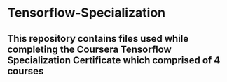 # Tensorflow-Specialization


## This repository contains files used while completing the Coursera Tensorflow Specialization Certificate which comprised of 4 courses
